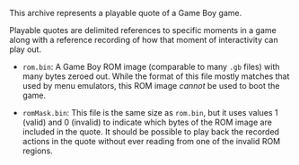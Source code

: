 This archive represents a playable quote of a Game Boy game.

Playable quotes are delimited references to specific moments in a game along with a reference recording of how that moment of interactivity can play out.

* `rom.bin`: A Game Boy ROM image (comparable to many `.gb` files) with many bytes zeroed out. While the format of this file mostly matches that used by menu emulators, this ROM image *cannot* be used to boot the game.


* `romMask.bin`: This file is the same size as `rom.bin`, but it uses values 1 (valid) and 0 (invalid) to indicate which bytes of the ROM image are included in the quote. It should be possible to play back the recorded actions in the quote without ever reading from one of the invalid ROM regions.




